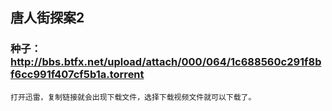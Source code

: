## 唐人街探案2

### 种子：http://bbs.btfx.net/upload/attach/000/064/1c688560c291f8bf6cc991f407cf5b1a.torrent





```打开迅雷，复制链接就会出现下载文件，选择下载视频文件就可以下载了。
打开迅雷，复制链接就会出现下载文件，选择下载视频文件就可以下载了。
```



